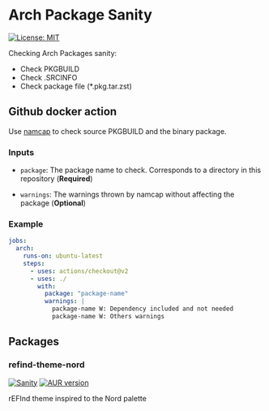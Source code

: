 # Arch Package Sanity
[![License: MIT](https://img.shields.io/badge/License-MIT-informational.svg)](https://github.com/jaltuna/arch-pkg-sanity/blob/main/LICENSE)

Checking Arch Packages sanity:

* Check PKGBUILD
* Check .SRCINFO
* Check package file (*.pkg.tar.zst)

## Github docker action

Use [namcap](https://wiki.archlinux.org/title/Namcap) to check source PKGBUILD and the binary package.

### Inputs  

* `package`: The package name to check. Corresponds to a directory in this repository (**Required**)
  
* `warnings`: The warnings thrown by namcap without affecting the package (**Optional**)

### Example

```yaml
jobs:
  arch:
    runs-on: ubuntu-latest    
    steps:
      - uses: actions/checkout@v2
      - uses: ./
        with: 
          package: "package-name"
          warnings: |
            package-name W: Dependency included and not needed
            package-name W: Others warnings
```

## Packages

### refind-theme-nord
[![Sanity](https://github.com/jaltuna/arch-pkg-sanity/actions/workflows/refind-theme-nord.yml/badge.svg)](https://github.com/jaltuna/arch-pkg-sanity/actions/workflows/refind-theme-nord.yml)
[![AUR version](https://img.shields.io/aur/version/refind-theme-nord?label=AUR)](https://aur.archlinux.org/packages/refind-theme-nord/)

rEFInd theme inspired to the Nord palette
